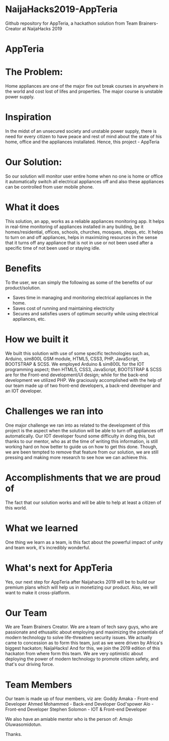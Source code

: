 # NaijaHacks2019-AppTeria
Github repository for AppTeria, a hackathon solution from Team Brainers-Creator at NaijaHacks 2019 


# AppTeria

# The Problem:
Home appliances are one of the major fire out break courses in anywhere in the world and cost lost of lifes and properties.
The major course is unstable power supply.

# Inspiration 
In the midst of an unsecured society and unstable power supply, there is need for every citizen to have peace and rest of mind about the state of his home, office and the appliances installated. Hence, this project - AppTeria

# Our Solution:
So our solution will monitor user entire home when no one is home or office it automatically switch all electrical appliances off and also these appliances can be controlled from user mobile phone.

# What it does
This solution, an app, works as a reliable appliances monitoring app. It helps in real-time monitoring of appliances installed in any building, be it homes/residential, offices, schools, churches, mosques, shops, etc. 
It helps to turn on and off appliances, helps in maximizing resources in the sense that it turns off any appliance that is not in use or not been used after a specific time of not been used or staying idle.

# Benefits
To the user, we can simply the following as some of the benefits of our product/solution.
- Saves time in managing and monitoring electrical appliances in the home.
- Saves cost of running and maintaining electricity
- Secures and satisfies users of optimum security while using electrical appliances, etc.

# How we built it
We built this solution with use of some specific technologies such as, Arduino, sim800L GSM module, HTML5, CSS3, PHP, JavaScript, BOOTSTRAP & SCSS. 
We employed Arduino & sim800L for the IOT programming aspect; then HTML5, CSS3, JavaScript, BOOTSTRAP & SCSS are for the Front-end development/UI design; while for the back-end development we utilized PHP.
We graciously accomplished with the help of our team made up of two front-end developers, a back-end developer and an IOT developer.

# Challenges we ran into
One major challenge we ran into as related to the development of this project is the aspect when the solution will be able to turn off appliances off automatically. Our IOT developer found some difficulty in doing this, but thanks to our mentor, who as at the time of writing this information, is still working hard on how better to guide us on how to get this done. Though, we are been tempted to remove that feature from our solution, we are still pressing and making more research to see how we can achieve this.

# Accomplishments that we are proud of
The fact that our solution works and will be able to help at least a citizen of this world. 

# What we learned
One thing we learn as a team, is this fact about the powerful impact of unity and team work, it's incredibly wonderful.

# What's next for AppTeria
Yes, our next step for AppTeria after Naijahacks 2019 will be to build our premium plans which will help us in monetizing our product. Also, we will want to make it cross-platform.


# Our Team
We are Team Brainers Creator.
We are a team of tech savy guys, who are passionate and ethusaitic about employing and maximizing the potentials of modern technology to solve life-threatnen security issues.
We actually came to concession as to form this team, just as we were driven by Africa's biggest hackaton; NaijaHacks! And for this, we join the 2019 edition of this hackaton from where form this team.
We are very optimistic about deploying the power of modern technology to promote citizen safety, and that's our driving force.

# Team Members
Our team is made up of four members, viz are:
Goddy Amaka - Front-end Developer 
Ahmed Mohammed  - Back-end Developer
God'spower Alo - Front-end Developer
Stephen Solomon - IOT & Front-end Developer 

We also have an amiable mentor who is the person of: Amujo Oluwasomidotun.

Thanks.
